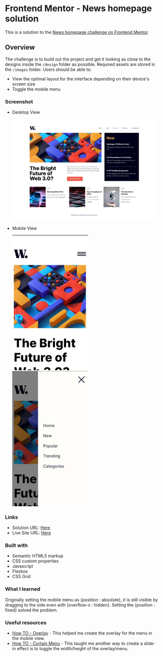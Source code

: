 # Frontend Mentor - News homepage solution

This is a solution to the [News homepage challenge on Frontend Mentor](https://www.frontendmentor.io/challenges/news-homepage-H6SWTa1MFl).  

## Overview

The challenge is to build out the project and get it looking as close to the designs inside the `/design` folder as possible. Required assets are stored in the `/images` folder. Users should be able to:

- View the optimal layout for the interface depending on their device's screen size
- Toggle the mobile menu

### Screenshot

- Desktop View

  <img src="./assets/images/Screenshot-desktop.jpg" width="500">

- Mobile View

  <img src="./assets/images/Screenshot-mobile.jpg" width="250">
  <img src="./assets/images/Screenshot-mobile-menu.jpg" width="250">

### Links

- Solution URL: [Here](https://github.com/ritatanght/news-homepage/)
- Live Site URL: [Here](https://ritatanght.github.io/news-homepage/)

### Built with

- Semantic HTML5 markup
- CSS custom properties
- Javascript
- Flexbox
- CSS Grid

### What I learned

Originally setting the mobile menu as {position : absolute}, it is still visible by dragging to the side even with {overflow-x : hidden}. Setting the {position : fixed} solved the problem.

### Useful resources

- [How TO - Overlay](https://www.w3schools.com/howto/howto_css_overlay.asp/) - This helped me create the overlay for the menu in the mobile view. 
- [How TO - Curtain Menu](https://www.w3schools.com/howto/howto_js_curtain_menu.asp/) - This taught me another way to create a slide-in effect is to toggle the width/height of the overlay/menu.